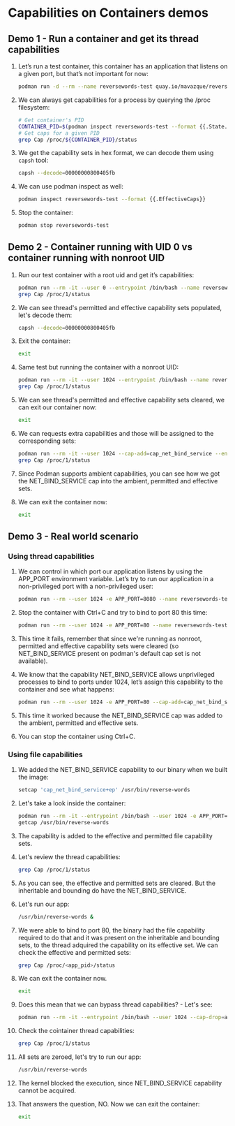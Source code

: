 # Capabilities on Containers demos

## Demo 1 - Run a container and get its thread capabilities

1. Let’s run a test container, this container has an application that listens on a given port, but that’s not important for now:

    ~~~sh
    podman run -d --rm --name reversewords-test quay.io/mavazque/reversewords:latest
    ~~~
2. We can always get capabilities for a process by querying the /proc filesystem:

    ~~~sh
    # Get container's PID
    CONTAINER_PID=$(podman inspect reversewords-test --format {{.State.Pid}})
    # Get caps for a given PID
    grep Cap /proc/${CONTAINER_PID}/status
    ~~~
3. We get the capability sets in hex format, we can decode them using `capsh` tool:

    ~~~sh
    capsh --decode=00000000800405fb
    ~~~
4. We can use podman inspect as well:

    ~~~sh
    podman inspect reversewords-test --format {{.EffectiveCaps}}
    ~~~
5. Stop the container:

    ~~~sh
    podman stop reversewords-test
    ~~~

## Demo 2 - Container running with UID 0 vs container running with nonroot UID

1. Run our test container with a root uid and get it’s capabilities:

    ~~~sh
    podman run --rm -it --user 0 --entrypoint /bin/bash --name reversewords-test quay.io/mavazque/reversewords:ubi8
    grep Cap /proc/1/status
    ~~~
2. We can see thread's permitted and effective capability sets populated, let's decode them:

    ~~~sh
    capsh --decode=00000000800405fb
    ~~~
3. Exit the container:

    ~~~sh
    exit
    ~~~
4. Same test but running the container with a nonroot UID:

    ~~~sh
    podman run --rm -it --user 1024 --entrypoint /bin/bash --name reversewords-test quay.io/mavazque/reversewords:ubi8 
    grep Cap /proc/1/status
    ~~~
5. We can see thread's permitted and effective capability sets cleared, we can exit our container now:

    ~~~sh
    exit
    ~~~
6. We can requests extra capabilities and those will be assigned to the corresponding sets:

    ~~~sh
    podman run --rm -it --user 1024 --cap-add=cap_net_bind_service --entrypoint /bin/bash --name reversewords-test quay.io/mavazque/reversewords:ubi8
    grep Cap /proc/1/status
    ~~~
7. Since Podman supports ambient capabilities, you can see how we got the NET_BIND_SERVICE cap into the ambient, permitted and effective sets.
8. We can exit the container now:

    ~~~sh
    exit
    ~~~

## Demo 3 - Real world scenario

### Using thread capabilities

1. We can control in which port our application listens by using the APP_PORT environment variable. Let’s try to run our application in a non-privileged port with a non-privileged user:

    ~~~sh
    podman run --rm --user 1024 -e APP_PORT=8080 --name reversewords-test quay.io/mavazque/reversewords:ubi8
    ~~~
2. Stop the container with Ctrl+C and try to bind to port 80 this time:

    ~~~sh
    podman run --rm --user 1024 -e APP_PORT=80 --name reversewords-test quay.io/mavazque/reversewords:ubi8
    ~~~
3. This time it fails, remember that since we're running as nonroot, permitted and effective capability sets were cleared (so NET_BIND_SERVICE present on podman's default cap set is not available).
4. We know that the capability NET_BIND_SERVICE allows unprivileged processes to bind to ports under 1024, let’s assign this capability to the container and see what happens:

    ~~~sh
    podman run --rm --user 1024 -e APP_PORT=80 --cap-add=cap_net_bind_service --name reversewords-test quay.io/mavazque/reversewords:ubi8
    ~~~
5. This time it worked because the NET_BIND_SERVICE cap was added to the ambient, permitted and effective sets.
6. You can stop the container using Ctrl+C.

### Using file capabilities

1. We added the NET_BIND_SERVICE capability to our binary when we built the image:

    ~~~sh
    setcap 'cap_net_bind_service+ep' /usr/bin/reverse-words
    ~~~
2. Let's take a look inside the container:

    ~~~sh
    podman run --rm -it --entrypoint /bin/bash --user 1024 -e APP_PORT=80 --name reversewords-test quay.io/mavazque/reversewords-captest:latest
    getcap /usr/bin/reverse-words
    ~~~
3. The capability is added to the effective and permitted file capability sets.
4. Let's review the thread capabilities:

    ~~~sh
    grep Cap /proc/1/status 
    ~~~
5. As you can see, the effective and permitted sets are cleared. But the inheritable and bounding do have the NET_BIND_SERVICE.
6. Let's run our app:

    ~~~sh
    /usr/bin/reverse-words &
    ~~~
7. We were able to bind to port 80, the binary had the file capability required to do that and it was present on the inheritable and bounding sets, to the thread adquired the capability on its effective set. We can check the effective and permitted sets:

    ~~~sh
    grep Cap /proc/<app_pid>/status
    ~~~
9. We can exit the container now.

    ~~~sh
    exit
    ~~~
9. Does this mean that we can bypass thread capabilities? - Let's see:

    ~~~sh
    podman run --rm -it --entrypoint /bin/bash --user 1024 --cap-drop=all -e APP_PORT=80 --name reversewords-test quay.io/mavazque/reversewords-captest:latest
    ~~~
10. Check the cointainer thread capabilities:

    ~~~sh
    grep Cap /proc/1/status
    ~~~
11. All sets are zeroed, let's try to run our app:

    ~~~sh
    /usr/bin/reverse-words
    ~~~
12. The kernel blocked the execution, since NET_BIND_SERVICE capability cannot be acquired.
13. That answers the question, NO. Now we can exit the container:

    ~~~sh
    exit
    ~~~
